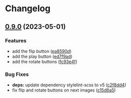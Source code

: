 # Changelog

## [0.9.0](https://github.com/hbstack/bigger-picture/compare/v0.8.0...v0.9.0) (2023-05-01)


### Features

* add the flip button ([ea8590d](https://github.com/hbstack/bigger-picture/commit/ea8590dbc42123cb93607d126ee8ff35ea3682c8))
* add the play button ([ed7f9ad](https://github.com/hbstack/bigger-picture/commit/ed7f9ad8a10e66ebc7d50daf54487a19976f0b04))
* add the rotate buttons ([fc93e4f](https://github.com/hbstack/bigger-picture/commit/fc93e4f66823d57136284298ab145f60e58df2dd))


### Bug Fixes

* **deps:** update dependency stylelint-scss to v5 ([c2f8dd4](https://github.com/hbstack/bigger-picture/commit/c2f8dd4eb3ce21d6a76e2ea4ac5757fae2379430))
* fix flip and rotate buttons on next images ([c15d6a5](https://github.com/hbstack/bigger-picture/commit/c15d6a5260a299a088f6b2c4cb737386c67eba45))
